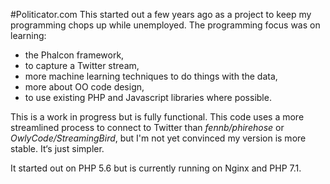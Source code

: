 #Politicator.com
This started out a few years ago as a project to keep my programming chops up while unemployed. The programming focus was on learning:

* the Phalcon framework,
* to capture a Twitter stream,
* more machine learning techniques to do things with the data,
* more about OO code design,
* to use existing PHP and Javascript libraries where possible.

This is a work in progress but is fully functional. This code uses a more streamlined process to connect to Twitter than *fennb/phirehose* or *OwlyCode/StreamingBird*, but I'm not yet convinced my version is more stable. It‘s just simpler.

It started out on PHP 5.6 but is currently running on Nginx and PHP 7.1.